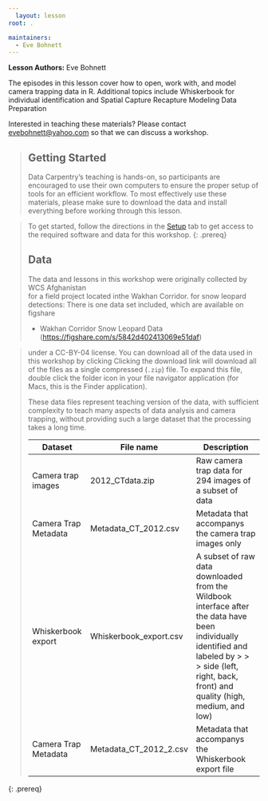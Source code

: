 ```yaml
---
  layout: lesson
root: .

maintainers:
  - Eve Bohnett
---
```


**Lesson Authors:** Eve Bohnett


The episodes in this lesson cover how to open, work with, and model camera trapping data in R. 
Additional topics include Whiskerbook for individual identification and Spatial Capture Recapture Modeling Data Preparation

Interested in teaching these materials? Please contact [evebohnett@yahoo.com](mailto:evebohnett@yahoo.com) so that we can discuss a workshop. 


> ## Getting Started
>
> Data Carpentry’s teaching is hands-on, so participants are encouraged to use 
> their own computers to ensure the proper setup of tools for an efficient 
> workflow. To most effectively use these materials, please make sure to download 
> the data and install everything before working through this lesson. 
> 

> To get started, follow the directions in the [Setup](setup.html) tab to
> get access to the required software and data for this workshop.
{: .prereq}
> ## Data
>
> The data and lessons in this workshop were originally collected by WCS Afghanistan  
> for a field project located inthe Wakhan Corridor. 
> for snow leopard detections:
> There is one data set included, which are available  on figshare
> * Wakhan Corridor Snow Leopard Data (https://figshare.com/s/5842d402413069e51daf)

> under a CC-BY-04 license. You can download all of the data used in this workshop by clicking 
> Clicking the download link will download all of the files as a single compressed
> (`.zip`) file. To expand this file, double click the folder icon in your file navigator application (for Macs, this is the Finder 
> application).
> 
> These data files represent teaching version of the data, with sufficient complexity to teach many aspects of  data analysis and camera trapping, without providing such a large dataset that the processing takes a long time.
> 
> | Dataset | File name | Description |
> | ---- | ------| ---- | 
> | Camera trap images |  2012_CTdata.zip | Raw camera trap data for 294 images of a subset of data
> | Camera Trap Metadata | Metadata_CT_2012.csv | Metadata that accompanys the camera trap images only| 
> | Whiskerbook export | Whiskerbook_export.csv | A subset of raw data downloaded from the Wildbook interface after the data have been individually identified and labeled by > > >   side (left, right, back, front) and quality (high, medium, and low) 
> | Camera Trap Metadata | Metadata_CT_2012_2.csv | Metadata that accompanys the Whiskerbook export file| 

{: .prereq} 

